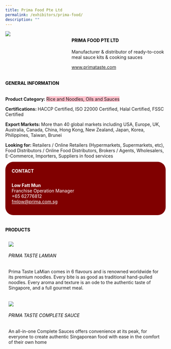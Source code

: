 ```yaml
---
title: Prima Food Pte Ltd
permalink: /exhibitors/prima-food/
description: ""
---
```

<head>
	<div class="flex-paragraph">
		<!--hi there! this is a comment and will provide you with instructional guides-->
		<!--insert booth number here!-->
		<p style="text-transform: uppercase"></p></div>
			<div class="flex-container" style="display: flex; flex-wrap: wrap;">
				<!--insert DOWNLOAD link of company logo between the " marks!-->
			<div class="card sgds" style="flex: 1 1 40%; display: block;"><img src="https://drive.google.com/u/0/uc?id=1e_AUGNcx2oz2EHbmHTOuPn7O0awfQmxM&export=download"></div>
	<div class="card-sgds" style="flex: 1 1 58%; display: block; margin-left: 3px">
		<h4 style="text-transform: uppercase; color: black;"><!--insert the exhibitor's name between the <b> tags here--><b>Prima Food Pte Ltd</b></h4><!--insert the exhibitor's description between the <p> tags here-->
		<p>Manufacturer & distributor of ready-to-cook meal sauce kits & cooking sauces</p>
		<!--insert the exhibitor's website link, making sure there is "https:// www." present please. make sure the entire https link goes in between the " marks-->
		<p><a href="https://www.primataste.com" target="_blank"><!--insert the www website link here (no need for https)-->www.primataste.com</a></p>
	</div>
</div>
</head>

<body>
	<h4 style="text-transform: uppercase; color: black;"><b>General Information</b></h4>
		<div class="flex-container" style="display: flex; flex-wrap: wrap;">
			<div class="card sgds" style="flex: 1 1 65%; display: block; align-self: stretch">
			<div class="flex-paragraph">
			<p><b>Product Category: </b><span style=" background-color: pink; border-radius: 10 px;"><!--insert the exhibitor's pdt cat between the <p> tags here-->Rice and Noodles, Oils and Sauces</span></p> 
				<p><b>Certifications: </b><!--insert all the exhibitor's certifications between the </b> and </p> here-->HACCP Certified, ISO 22000 Certified, Halal Certified, FSSC Certified</p>
			<p><b>Export Markets: </b><!--insert all the exhibitor's export markets between the </b> and </p> here-->More than 40 global markets including USA, Europe, UK, Australia, Canada, China, Hong Kong, New Zealand, Japan, Korea, Philippines, Taiwan, Brunei</p>
			<p style="margin-bottom: 10px;"><b>Looking for: </b><!--insert all the exhibitor's potential business partners between the </b> and </p> here-->Retailers / Online Retailers (Hypermarkets, Supermarkets, etc), Food Distributors / Online Food Distributors, Brokers / Agents, Wholesalers, E-Commerce, Importers, Suppliers in food services</p>
			</div>
		</div>
		<div class="card sgds" style="flex: 1 1 35%; padding: 10px; display: block; background-color: maroon; border-radius: 25px; align-self: center;">
		<h4 style="color: white; margin-top: 10px; margin-left: 10px;">CONTACT</h4>
		<div class="flex-paragraph">
			<!--replace with exhibitor's: -->
			<p style="padding: 10px; color: white;"><b><!-- POC name-->Low Fatt Mun</b><br><!-- designation-->Franchise Operation Manager<br><!--contact number-->+65 62776812<br><!-- for linking purposes, insert their email after "mailto:"...--><a href="mailto:fmlow@prima.com.sg" style="color: white;"><!--...and also include the display email before </a> here-->fmlow@prima.com.sg</a></p>
		</div>
			</div>
		</div>
	<br>
		<h4 style="text-transform: uppercase; color: black;"><b>products</b></h4>
<div style="display: flex; flex-wrap: wrap;">
  <div class="card sgds" style="flex: 1 1 47%; margin: 10px; display: block;"><!--insert the exhibitor's DOWNLOAD image for product between the " marks here-->
	<div class="flex-image" style="display: block;"><img src="https://drive.google.com/u/0/uc?id=1e0S5di9fWNJ949JYUkBc7nO0c1lHTMcv&export=download"></div>
	<div class="flex-paragraph">
		<h6 style="text-transform: uppercase; color: black;"><!--insert product name before </h6> and product description after <p>-->Prima Taste LaMian</h6>
		<p>Prima Taste LaMian comes in 6 flavours and is renowned worldwide for its premium noodles. Every bite is as good as traditional hand-pulled noodles. Every aroma and texture is an ode to the authentic taste of Singapore, and a full gourmet meal.</p></div>
	</div>
		<div class="card sgds" style="flex: 1 1 47%; margin: 10px; display: block;">
		<div class="flex-image" style="display: block;"><img src="https://drive.google.com/u/0/uc?id=1H8UgURCHHeq2TUd0fmy5_R7RshkAedbE&export=download"></div>
	<div class="flex-paragraph">
		<h6 style="text-transform: uppercase; color: black;">Prima Taste Complete Sauce</h6>
		<p>An all-in-one Complete Sauces offers convenience at its peak, for everyone to create authentic Singaporean food with ease in the comfort of their own home</p></div>
	</div>
	<!--don't delete these 2 tags. double check how the layout looks on the right too and lemme know if there are any problems! thank u so much for ur hardwork!-->
	</div>
</body>